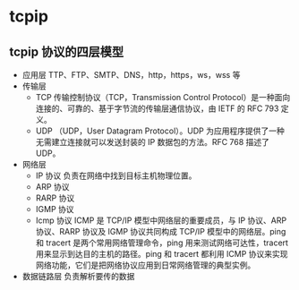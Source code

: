 # tcpip

## tcpip 协议的四层模型

- 应用层 TTP、FTP、SMTP、DNS，http，https，ws，wss 等
- 传输层
  - TCP 传输控制协议（TCP，Transmission Control Protocol）是一种面向连接的、可靠的、基于字节流的传输层通信协议，由 IETF 的 RFC 793 定义。
  - UDP （UDP，User Datagram Protocol）。UDP 为应用程序提供了一种无需建立连接就可以发送封装的 IP 数据包的方法。RFC 768 描述了 UDP。
- 网络层
  - IP 协议 负责在网络中找到目标主机物理位置。
  - ARP 协议
  - RARP 协议
  - IGMP 协议
  - Icmp 协议 ICMP 是 TCP/IP 模型中网络层的重要成员，与 IP 协议、ARP 协议、RARP 协议及 IGMP 协议共同构成 TCP/IP 模型中的网络层。ping 和 tracert 是两个常用网络管理命令，ping 用来测试网络可达性，tracert 用来显示到达目的主机的路径。ping 和 tracert 都利用 ICMP 协议来实现网络功能，它们是把网络协议应用到日常网络管理的典型实例。
- 数据链路层 负责解析要传的数据
